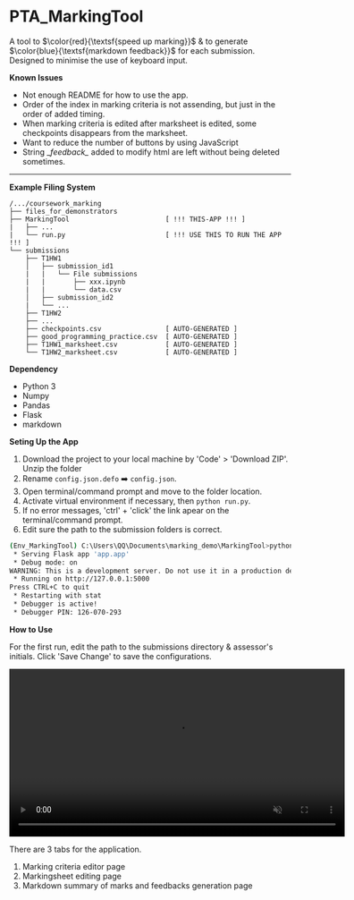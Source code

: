 # PTA_MarkingTool

A tool to $\color{red}{\textsf{speed up marking}}$ & to generate $\color{blue}{\textsf{markdown feedback}}$ for each submission. Designed to minimise the use of keyboard input. 


**Known Issues**

- Not enough README for how to use the app.
- Order of the index in marking criteria is not assending, but just in the order of added timing.
- When marking criteria is edited after marksheet is edited, some checkpoints disappears from the marksheet.
- Want to reduce the number of buttons by using JavaScript
- String \__feedback\__ added to modify html are left without being deleted sometimes.

---

**Example Filing System**
```
/.../coursework_marking
├── files_for_demonstrators
├── MarkingTool                        [ !!! THIS-APP !!! ]
|   ├── ...
|   └── run.py                         [ !!! USE THIS TO RUN THE APP !!! ]
└── submissions
	├── T1HW1
	│   ├── submission_id1
	|   |   └── File submissions
	|   |       ├── xxx.ipynb
	|   |       └── data.csv
	│   ├── submission_id2
	|   └── ...
	├── T1HW2
	├── ...
	├── checkpoints.csv                [ AUTO-GENERATED ]
	├── good_programming_practice.csv  [ AUTO-GENERATED ]
	├── T1HW1_marksheet.csv            [ AUTO-GENERATED ]
	└── T1HW2_marksheet.csv            [ AUTO-GENERATED ]
```

**Dependency**
- Python 3
- Numpy
- Pandas
- Flask
- markdown

**Seting Up the App**

1. Download the project to your local machine by 'Code' > 'Download ZIP'. Unzip the folder
2. Rename `config.json.defo` ➡️ `config.json`.
3. Open terminal/command prompt and move to the folder location.
4. Activate virtual environment if necessary, then `python run.py`.
5. If no error messages, 'ctrl' + 'click' the link apear on the terminal/command prompt.
6. Edit sure the path to the submission folders is correct.


```bash
(Env_MarkingTool) C:\Users\QQ\Documents\marking_demo\MarkingTool>python run.py
 * Serving Flask app 'app.app'
 * Debug mode: on
WARNING: This is a development server. Do not use it in a production deployment. Use a production WSGI server instead.
 * Running on http://127.0.0.1:5000
Press CTRL+C to quit
 * Restarting with stat
 * Debugger is active!
 * Debugger PIN: 126-070-293
```

**How to Use**

For the first run, edit the path to the submissions directory & assessor's initials. Click 'Save Change' to save the configurations.

<video src="https://github.com/jipparchus/PTA_MarkingTool/blob/main/app/static/assets/demo1.mp4" controls playsinline autoplay loop muted width="600"></video>

There are 3 tabs for the application.
1. Marking criteria editor page
2. Markingsheet editing page
3. Markdown summary of marks and feedbacks generation page
